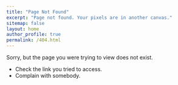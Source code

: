 ```yaml
---
title: "Page Not Found"
excerpt: "Page not found. Your pixels are in another canvas."
sitemap: false
layout: home
author_profile: true
permalink: /404.html
---
```


Sorry, but the page you were trying to view does not exist.

* Check the link you tried to access.
* Complain with somebody.
